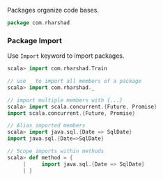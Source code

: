 Packages organize code bases.

```scala
package com.rharshad
```

### Package Import

Use `Import` keyword to import packages.

```sbt
scala> import com.rharshad.Train

// use _ to import all members of a package
scala> import com.rharshad._

// import multiple members with {...}
scala> import scala.concurrent.{Future, Promise}
import scala.concurrent.{Future, Promise}

// Alias imported members
scala> import java.sql.{Date => SqlDate}
import java.sql.{Date=>SqlDate}

// Scope imports within methods
scala> def method = {
     |     import java.sql.{Date => SqlDate}
     | }
```